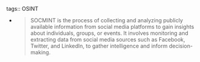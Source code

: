 tags:: OSINT

- > SOCMINT is the process of collecting and analyzing publicly available information from social media platforms to gain insights about individuals, groups, or events. It involves monitoring and extracting data from social media sources such as Facebook, Twitter, and LinkedIn, to gather intelligence and inform decision-making.